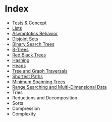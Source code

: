 # Index

* [Tests & Concept](./Tests%20And%20Concepts/Note.md)
* [Lists](./Lists/Note.md)
* [Asymptotics Behavior](./Asymptotics%20Behavior/Note.md)
* [Disjoint Sets](./Disjoint%20Sets/Note.md)
* [Binary Search Trees](./Binary%20Search%20Trees/Note.md)
* [B-Trees](./B-Trees/Note.md)
* [Red Black Trees](./Red%20Black%20Trees/Note.md)
* [Hashing](./Hashing/Note.md)
* [Heaps](./Heaps/Note.md)
* [Tree and Graph Traversals](./Tree%20and%20Graph%20Traversals/Note.md)
* [Shortest Paths](./Shortest%20Paths/Note.md)
* [Minimum Spanning Trees](./Minimum%20Spanning%20Trees/Note.md)
* [Range Searching and Multi-Dimensional Data](./Range%20Searching%20and%20Multi-Dimensional%20Data/Note.md)
* Tries
* Reductions and Decomposition
* Sorts
* Compression
* Complexity